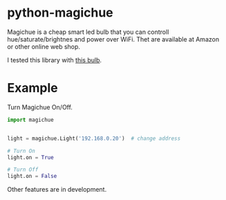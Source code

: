 # python-magichue
Magichue is a cheap smart led bulb that you can controll hue/saturate/brightnes and power over WiFi. Thet are available at Amazon or other online web shop.

I tested this library with [this bulb](http://www.amazon.co.jp/exec/obidos/ASIN/B0777LXQ4R/hatena-blog-22/).


# Example
Turn Magichue On/Off.
```python
import magichue


light = magichue.Light('192.168.0.20')  # change address

# Turn On
light.on = True

# Turn Off
light.on = False
```

Other features are in development.
